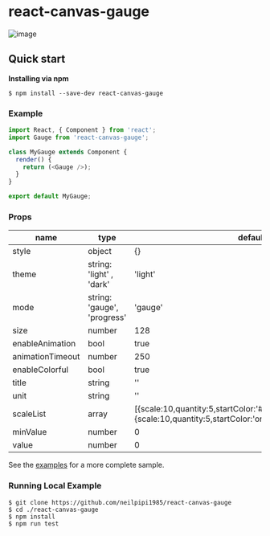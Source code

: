 # react-canvas-gauge

![image](https://github.com/neilpipi1985/react-canvas-gauge/blob/master/demo.gif)

## Quick start

**Installing via npm**

```
$ npm install --save-dev react-canvas-gauge
```

### Example

```js
import React, { Component } from 'react';
import Gauge from 'react-canvas-gauge';

class MyGauge extends Component {
  render() {
    return (<Gauge />);
  }
}

export default MyGauge;
```

### Props

<table class="table table-bordered table-striped">
  <thead>
    <tr>
      <th style="width: 100px;">name</th>
      <th style="width: 50px;">type</th>
      <th style="width: 150px;">default</th>
    </tr>
  </thead>
  <tbody>
    <tr>
      <td>style</td>
      <td>object</td>
      <td>{}</td>
      <td></td>
    </tr>
    <tr>
      <td>theme</td>
      <td>string: 'light' , 'dark'</td>
      <td>'light'</td>
      <td></td>
    </tr>
    <tr>
      <td>mode</td>
      <td>string: 'gauge', 'progress'</td>
      <td>'gauge'</td>
      <td></td>
    </tr>
    <tr>
      <td>size</td>
      <td>number</td>
      <td>128</td>
      <td></td>
    </tr>
    <tr>
      <td>enableAnimation</td>
      <td>bool</td>
      <td>true</td>
      <td></td>
    </tr>
    <tr>
      <td>animationTimeout</td>
      <td>number</td>
      <td>250</td>
      <td></td>
    </tr>
    <tr>
      <td>enableColorful</td>
      <td>bool</td>
      <td>true</td>
      <td></td>
    </tr>
    <tr>
      <td>title</td>
      <td>string</td>
      <td>''</td>
      <td></td>
    </tr>
    <tr>
      <td>unit</td>
      <td>string</td>
      <td>''</td>
      <td></td>
    </tr>
    <tr>
      <td>scaleList</td>
      <td>array</td>
      <td>[{scale:10,quantity:5,startColor:'#ff2a04',endColor:'orange'},{scale:10,quantity:5,startColor:'orange',endColor:'#32cd32'}]</td>
      <td></td>
    </tr>
    <tr>
      <td>minValue</td>
      <td>number</td>
      <td>0</td>
      <td></td>
    </tr>
    <tr>
      <td>value</td>
      <td>number</td>
      <td>0</td>
      <td></td>
    </tr>
  </tbody>
  </table>

See the [examples](https://github.com/neilpipi1985/react-canvas-gauge/blob/master/example/render/app.js) for a more complete sample.


### Running Local Example

```   
$ git clone https://github.com/neilpipi1985/react-canvas-gauge
$ cd ./react-canvas-gauge
$ npm install
$ npm run test
```
